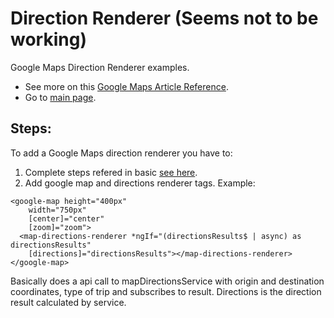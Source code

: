 # Direction Renderer (Seems not to be working)

Google Maps Direction Renderer examples.

- See more on this [Google Maps Article Reference](https://developers.google.com/maps/documentation/javascript?hl=es-419).
- Go to [main page](../../../../README.md).

## Steps:

To add a Google Maps direction renderer you have to:

1. Complete steps refered in basic [see here](../basic/basic.md).
2. Add google map and directions renderer tags. Example:

```
<google-map height="400px"
    width="750px"
    [center]="center"
    [zoom]="zoom">
  <map-directions-renderer *ngIf="(directionsResults$ | async) as directionsResults"
    [directions]="directionsResults"></map-directions-renderer>
</google-map>
```

Basically does a api call to mapDirectionsService with origin and destination coordinates, type of trip and
subscribes to result. Directions is the direction result calculated by service.
